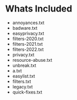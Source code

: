 # Whats Included
- annoyances.txt
- badware.txt
- easyprivacy.txt
- filters-2020.txt
- filters-2021.txt
- filters-2022.txt
- privacy.txt
- resource-abuse.txt
- unbreak.txt
- a.txt
- easylist.txt
- filters.txt
- legacy.txt
- quick-fixes.txt
